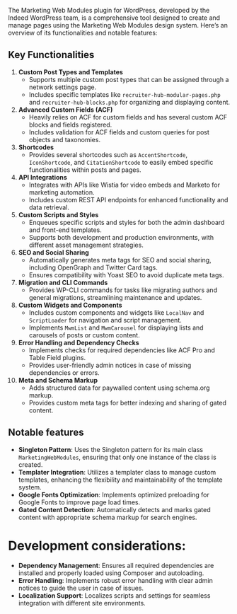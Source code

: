 The Marketing Web Modules plugin for WordPress, developed by the Indeed WordPress team, is a comprehensive tool designed to create and manage pages using the Marketing Web Modules design system. Here’s an overview of its functionalities and notable features:

## Key Functionalities

1.  **Custom Post Types and Templates**
    - Supports multiple custom post types that can be assigned through a network settings page.
    - Includes specific templates like `recruiter-hub-modular-pages.php` and `recruiter-hub-blocks.php` for organizing and displaying content.
2. **Advanced Custom Fields (ACF)**
    - Heavily relies on ACF for custom fields and has several custom ACF blocks and fields registered.
    - Includes validation for ACF fields and custom queries for post objects and taxonomies.
3. **Shortcodes**
    - Provides several shortcodes such as `AccentShortcode`, `IconShortcode`, and `CitationShortcode` to easily embed specific functionalities within posts and pages.
4. **API Integrations**
    - Integrates with APIs like Wistia for video embeds and Marketo for marketing automation.
    - Includes custom REST API endpoints for enhanced functionality and data retrieval.
5. **Custom Scripts and Styles**
    - Enqueues specific scripts and styles for both the admin dashboard and front-end templates.
    - Supports both development and production environments, with different asset management strategies.
6. **SEO and Social Sharing**
    - Automatically generates meta tags for SEO and social sharing, including OpenGraph and Twitter Card tags.
    - Ensures compatibility with Yoast SEO to avoid duplicate meta tags.
7. **Migration and CLI Commands**
    - Provides WP-CLI commands for tasks like migrating authors and general migrations, streamlining maintenance and updates.
8. **Custom Widgets and Components**
    - Includes custom components and widgets like `LocalNav` and `ScriptLoader` for navigation and script management.
    - Implements `MwmList` and `MwmCarousel` for displaying lists and carousels of posts or custom content.
9. **Error Handling and Dependency Checks**
    - Implements checks for required dependencies like ACF Pro and Table Field plugins.
    - Provides user-friendly admin notices in case of missing dependencies or errors.
10. **Meta and Schema Markup**
    - Adds structured data for paywalled content using schema.org markup.
    - Provides custom meta tags for better indexing and sharing of gated content.

## Notable features
- **Singleton Pattern**: Uses the Singleton pattern for its main class `MarketingWebModules`, ensuring that only one instance of the class is created.
- **Templater Integration**: Utilizes a templater class to manage custom templates, enhancing the flexibility and maintainability of the template system.
- **Google Fonts Optimization**: Implements optimized preloading for Google Fonts to improve page load times.
- **Gated Content Detection**: Automatically detects and marks gated content with appropriate schema markup for search engines.

# Development considerations:
- **Dependency Management**: Ensures all required dependencies are installed and properly loaded using Composer and autoloading.
- **Error Handling**: Implements robust error handling with clear admin notices to guide the user in case of issues.
- **Localization Support**: Localizes scripts and settings for seamless integration with different site environments.
